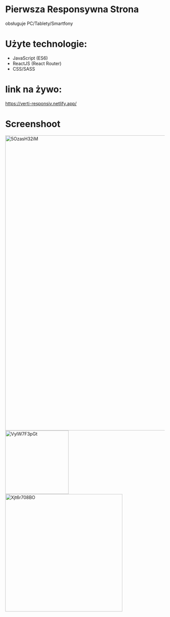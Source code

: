 # Pierwsza Responsywna Strona 
obsługuje PC/Tablety/Smartfony

# Użyte technologie:
- JavaScript (ES6)
- ReactJS (React Router)
- CSS/SASS

# link na żywo: 
https://verti-responsiv.netlify.app/

# Screenshoot
<img width="929" alt="5OzasH32iM" src="https://user-images.githubusercontent.com/81171876/161404800-aa103c19-6fec-42ca-a2eb-83615001f241.png">
<img width="200" alt="VylW7F3pGt" src="https://user-images.githubusercontent.com/81171876/161404801-9bc3dfde-e059-4933-b2b1-72bd3a4478be.png">
<img width="370" alt="Xjt6r708BO" src="https://user-images.githubusercontent.com/81171876/161404880-f5764e76-012a-431c-bd99-a6e40593f3b6.png">
